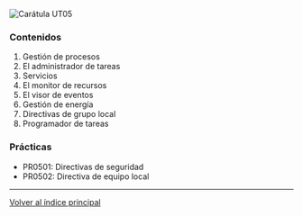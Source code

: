 ![Carátula UT05](imgs/caratula_ut05.png)

### Contenidos

1. Gestión de procesos
2. El administrador de tareas
3. Servicios
4. El monitor de recursos
5. El visor de eventos
6. Gestión de energía
7. Directivas de grupo local
8. Programador de tareas


### Prácticas

- PR0501: Directivas de seguridad
- PR0502: Directiva de equipo local


***
[Volver al índice principal](../index.md)